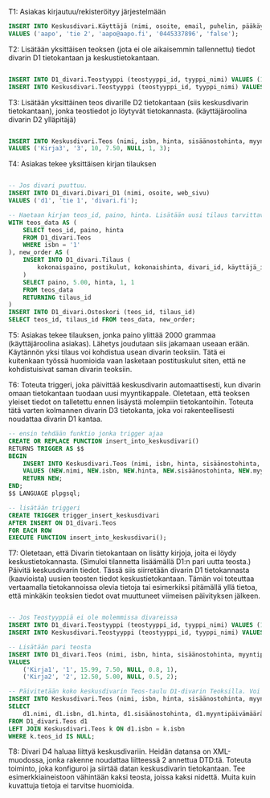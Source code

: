 T1: Asiakas kirjautuu/rekisteröityy järjestelmään

```sql
INSERT INTO Keskusdivari.Käyttäjä (nimi, osoite, email, puhelin, pääkäyttäjä)
VALUES ('aapo', 'tie 2', 'aapo@aapo.fi', '0445337896', 'false');
```

T2: Lisätään yksittäisen teoksen (jota ei ole aikaisemmin tallennettu) tiedot divarin D1 tietokantaan ja
keskustietokantaan.

```sql

INSERT INTO D1_divari.Teostyyppi (teostyyppi_id, tyyppi_nimi) VALUES (1, 'Kirja1'), (2, 'Kirja2');
INSERT INTO Keskusdivari.Teostyyppi (teostyyppi_id, tyyppi_nimi) VALUES (1, 'Kirja1'), (2, 'Kirja2');

```

T3: Lisätään yksittäinen teos divarille D2 tietokantaan (siis keskusdivarin tietokantaan), jonka teostiedot jo
löytyvät tietokannasta. (käyttäjäroolina divarin D2 ylläpitäjä)

```sql

INSERT INTO Keskusdivari.Teos (nimi, isbn, hinta, sisäänostohinta, myyntipäivämäärä, paino, teostyyppi_id)
VALUES ('Kirja3', '3', 10, 7.50, NULL, 1, 3);

```

T4: Asiakas tekee yksittäisen kirjan tilauksen

```sql

-- Jos divari puuttuu.
INSERT INTO D1_divari.Divari_D1 (nimi, osoite, web_sivu)
VALUES ('d1', 'tie 1', 'divari.fi');

-- Haetaan kirjan teos_id, paino, hinta. Lisätään uusi tilaus tarvittavilla tiedoilla, luodaan tarvittava Ostoskori.
WITH teos_data AS (
    SELECT teos_id, paino, hinta
    FROM D1_divari.Teos
    WHERE isbn = '1'
), new_order AS (
    INSERT INTO D1_divari.Tilaus (
        kokonaispaino, postikulut, kokonaishinta, divari_id, käyttäjä_id
    )
    SELECT paino, 5.00, hinta, 1, 1
    FROM teos_data
    RETURNING tilaus_id
)
INSERT INTO D1_divari.Ostoskori (teos_id, tilaus_id)
SELECT teos_id, tilaus_id FROM teos_data, new_order;

```

T5: Asiakas tekee tilauksen, jonka paino ylittää 2000 grammaa (käyttäjäroolina asiakas). Lähetys joudutaan
siis jakamaan useaan erään. Käytännön yksi tilaus voi kohdistua usean divarin teoksiin. Tätä ei kuitenkaan
työssä huomioida vaan lasketaan postituskulut siten, että ne kohdistuisivat saman divarin teoksiin.

T6: Toteuta triggeri, joka päivittää keskusdivarin automaattisesti, kun divarin omaan tietokantaan tuodaan
uusi myyntikappale. Oletetaan, että teoksen yleiset tiedot on talletettu ennen lisäystä molempiin
tietokantoihin. Toteuta tätä varten kolmannen divarin D3 tietokanta, joka voi rakenteellisesti noudattaa
divarin D1 kantaa.

```sql
-- ensin tehdään funktio jonka trigger ajaa
CREATE OR REPLACE FUNCTION insert_into_keskusdivari()
RETURNS TRIGGER AS $$
BEGIN
    INSERT INTO Keskusdivari.Teos (nimi, isbn, hinta, sisäänostohinta, myyntipäivämäärä, paino, teostyyppi_id)
    VALUES (NEW.nimi, NEW.isbn, NEW.hinta, NEW.sisäänostohinta, NEW.myyntipäivämäärä, NEW.paino, NEW.teostyyppi_id);
    RETURN NEW;
END;
$$ LANGUAGE plpgsql;

-- lisätään triggeri
CREATE TRIGGER trigger_insert_keskusdivari
AFTER INSERT ON D1_divari.Teos
FOR EACH ROW
EXECUTE FUNCTION insert_into_keskusdivari();

```

T7: Oletetaan, että Divarin tietokantaan on lisätty kirjoja, joita ei löydy keskustietokannasta. (Simuloi
tilannetta lisäämällä D1:n pari uutta teosta.) Päivitä keskusdivarin tiedot. Tässä siis siirretään divarin D1
tietokannasta (kaavioista) uusien teosten tiedot keskustietokantaan. Tämän voi toteuttaa vertaamalla
tietokannoissa olevia tietoja tai esimerkiksi pitämällä yllä tietoa, että minkäkin teoksien tiedot ovat
muuttuneet viimeisen päivityksen jälkeen.

```sql

-- Jos Teostyyppiä ei ole molemmissa divareissa
INSERT INTO D1_divari.Teostyyppi (teostyyppi_id, tyyppi_nimi) VALUES (1, 'Kirja1'), (2, 'Kirja2');
INSERT INTO Keskusdivari.Teostyyppi (teostyyppi_id, tyyppi_nimi) VALUES (1, 'Kirja1'), (2, 'Kirja2');

-- Lisätään pari teosta
INSERT INTO D1_divari.Teos (nimi, isbn, hinta, sisäänostohinta, myyntipäivämäärä, paino, teostyyppi_id)
VALUES
    ('Kirja1', '1', 15.99, 7.50, NULL, 0.8, 1),
    ('Kirja2', '2', 12.50, 5.00, NULL, 0.5, 2);

-- Päivitetään koko keskusdivarin Teos-taulu D1-divarin Teoksilla. Voi myös tehdä triggerillä/manuaalisesti.
INSERT INTO Keskusdivari.Teos (nimi, isbn, hinta, sisäänostohinta, myyntipäivämäärä, paino, teostyyppi_id)
SELECT
    d1.nimi, d1.isbn, d1.hinta, d1.sisäänostohinta, d1.myyntipäivämäärä, d1.paino, d1.teostyyppi_id
FROM D1_divari.Teos d1
LEFT JOIN Keskusdivari.Teos k ON d1.isbn = k.isbn
WHERE k.teos_id IS NULL;

```

T8: Divari D4 haluaa liittyä keskusdivariin. Heidän datansa on XML-muodossa, jonka rakenne noudattaa
liitteessä 2 annettua DTD:tä. Toteuta toiminto, joka konfiguroi ja siirtää datan keskusdivarin tietokantaan.
Tee esimerkkiaineistoon vähintään kaksi teosta, joissa kaksi nidettä. Muita kuin kuvattuja tietoja ei tarvitse
huomioida.
